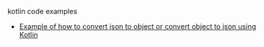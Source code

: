 kotlin code examples

- [Example of how to convert json to object or convert object to json using Kotlin](https://www.bswen.com/2022/11/kotlin1.html)